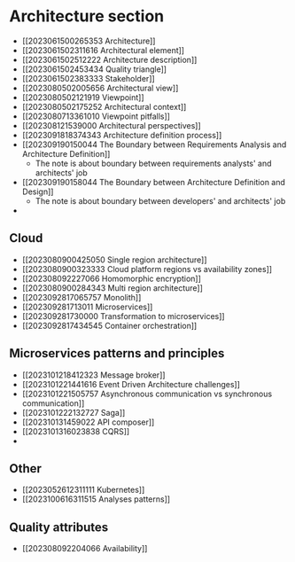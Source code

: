 # Architecture section

- [[2023061500265353 Architecture]]
- [[2023061502311616 Architectural element]]
- [[2023061502512222 Architecture description]]
- [[2023061502453434 Quality triangle]]
- [[2023061502383333 Stakeholder]]
- [[2023080502005656 Architectural view]]
- [[2023080502121919 Viewpoint]]
- [[2023080502175252 Architectural context]]
- [[2023080713361010 Viewpoint pitfalls]]
- [[202308121539000 Architectural perspectives]]
- [[2023091818374343 Architecture definition process]]
- [[202309190150044 The Boundary between Requirements Analysis and Architecture Definition]]
	- The note is about boundary between requirements analysts' and architects' job
- [[202309190158044 The Boundary between Architecture Definition and Design]]
	- The note is about boundary between developers' and architects' job
- 
## Cloud
- [[2023080900425050 Single region architecture]]
- [[2023080900323333 Cloud platform regions vs availability zones]]
- [[202308092227066 Homomorphic encryption]]
- [[2023080900284343 Multi region architecture]]
- [[2023092817065757 Monolith]]
- [[202309281713011 Microservices]]
- [[202309281730000 Transformation to microservices]]
- [[2023092817434545 Container orchestration]]

## Microservices patterns and principles
- [[2023101218412323 Message broker]]
- [[2023101221441616  Event Driven Architecture challenges]]
- [[2023101221505757 Asynchronous communication vs synchronous communication]]
- [[2023101222132727 Saga]]
- [[202310131459022 API composer]]
- [[2023101316023838 CQRS]]
- 
## Other
- [[2023052612311111 Kubernetes]]
- [[2023100616311515 Analyses patterns]]
##  Quality attributes
- [[202308092204066 Availability]]

